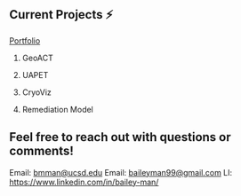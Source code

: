 ## Current Projects ⚡

[Portfolio](https://bailey-man.github.io/)

1. GeoACT

2. UAPET

3. CryoViz

4. Remediation Model

## Feel free to reach out with questions or comments!

Email: bmman@ucsd.edu
Email: baileyman99@gmail.com
LI: https://www.linkedin.com/in/bailey-man/
  
<!--
**Bailey-Man/Bailey-Man** is a ✨ _special_ ✨ repository because its `README.md` (this file) appears on your GitHub profile.

